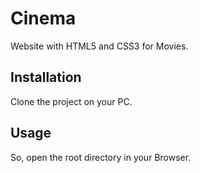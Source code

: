 # Cinema

Website with HTML5 and CSS3 for Movies.

## Installation

Clone the project on your PC.

## Usage

So, open the root directory in your Browser.
